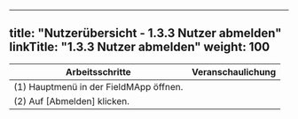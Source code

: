 
---
title: "Nutzerübersicht - 1.3.3 Nutzer abmelden"
linkTitle: "1.3.3 Nutzer abmelden"
weight: 100
---

| Arbeitsschritte | Veranschaulichung |
| ------ | :-----: |
| (1) Hauptmenü in der FieldMApp öffnen. |  |
| (2) Auf [Abmelden] klicken. |  |
